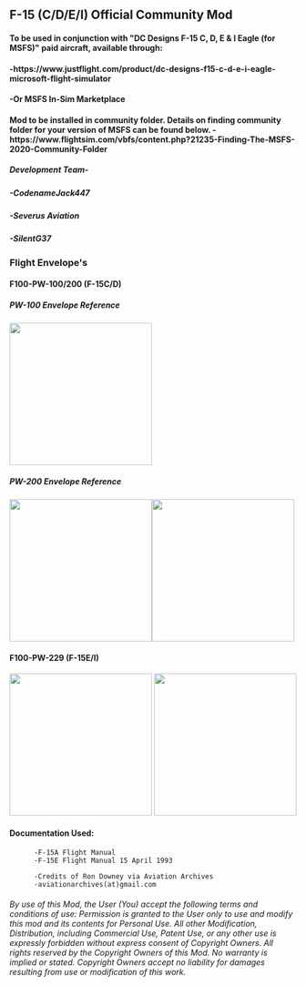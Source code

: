 <h2> F-15 (C/D/E/I) Official Community Mod </h2>

<h4>  To be used in conjunction with "DC Designs F-15 C, D, E & I Eagle (for MSFS)" paid aircraft, available through: </h4>
         <h4>   -https://www.justflight.com/product/dc-designs-f15-c-d-e-i-eagle-microsoft-flight-simulator </h4>
          <h4>  -Or MSFS In-Sim Marketplace </h4>
</h4>
<h4> Mod to be installed in community folder. Details on finding community folder for your version of MSFS can be found below.
            -https://www.flightsim.com/vbfs/content.php?21235-Finding-The-MSFS-2020-Community-Folder
</h4>
<h5>  Development Team-             </h5>
<h5> -CodenameJack447               </h5>   
<h5> -Severus Aviation              </h5>
<h5> -SilentG37                     </h5>


### Flight Envelope's

#### F100-PW-100/200 (F-15C/D)

##### PW-100  Envelope Reference

<img src="https://user-images.githubusercontent.com/80608475/111061609-7e43d180-8461-11eb-94e1-24ee485a689b.png"  width="250"/> 

##### PW-200  Envelope Reference

<img src="https://user-images.githubusercontent.com/80608475/111061618-8c91ed80-8461-11eb-8bd7-2963ef4e1b17.PNG"  width="250"/><img src="https://user-images.githubusercontent.com/80608475/111061628-9d426380-8461-11eb-9bb3-601e4251cff4.PNG"  width="250"/>



#### F100-PW-229 (F-15E/I)

<img src="https://user-images.githubusercontent.com/80608475/111060697-2d7daa00-845c-11eb-9341-6920f3ccb9d9.png"  width="250"/> <img src="https://user-images.githubusercontent.com/80608475/111061314-eb566780-845f-11eb-8257-1fc9bf75cc51.PNG"  width="250"/>







#### Documentation Used:
          -F-15A Flight Manual
          -F-15E Flight Manual 15 April 1993
          
          -Credits of Ron Downey via Aviation Archives
          -aviationarchives(at)gmail.com


###### By use of this Mod, the User (You) accept the following terms and conditions of use: Permission is granted to the User only to use and modify this mod and its contents for Personal Use. All other Modification, Distribution, including Commercial Use, Patent Use, or any other use is expressly forbidden without express consent of Copyright Owners. All rights reserved by the Copyright Owners of this Mod. No warranty is implied or stated. Copyright Owners accept no liability for damages resulting from use or modification of this work.
